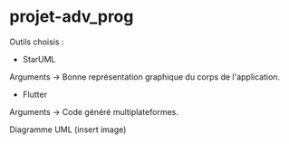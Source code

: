 # projet-adv_prog
Outils choisis : 

- StarUML 

Arguments -> Bonne représentation graphique du corps de l'application.

- Flutter

Arguments -> Code généré multiplateformes.

Diagramme UML (insert image)
